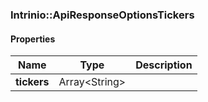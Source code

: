 

[//]: # (CLASS:Intrinio::ApiResponseOptionsTickers)

[//]: # (KIND:object)

### Intrinio::ApiResponseOptionsTickers

#### Properties

[//]: # (START_DEFINITION)

Name | Type | Description
------------ | ------------- | -------------
**tickers** | Array&lt;String&gt; |  &nbsp;

[//]: # (END_DEFINITION)



